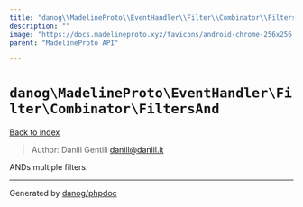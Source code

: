 ```yaml
---
title: "danog\\MadelineProto\\EventHandler\\Filter\\Combinator\\FiltersAnd: ANDs multiple filters."
description: ""
image: "https://docs.madelineproto.xyz/favicons/android-chrome-256x256.png"
parent: "MadelineProto API"

---
```

# `danog\MadelineProto\EventHandler\Filter\Combinator\FiltersAnd`
[Back to index](../../../../../index.html)

> Author: Daniil Gentili <daniil@daniil.it>  
  

ANDs multiple filters.  



---
Generated by [danog/phpdoc](https://phpdoc.daniil.it)
